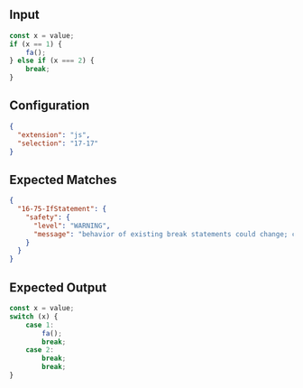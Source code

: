 
## Input
```javascript input
const x = value;
if (x == 1) {
    fa();
} else if (x === 2) {
    break;
}
```

## Configuration
```json configuration
{
  "extension": "js",
  "selection": "17-17"
}
```

## Expected Matches
```json expected matches
{
  "16-75-IfStatement": {
    "safety": {
      "level": "WARNING",
      "message": "behavior of existing break statements could change; changes == to strict equality"
    }
  }
}
```

## Expected Output
```javascript expected output
const x = value;
switch (x) {
    case 1:
        fa();
        break;
    case 2:
        break;
        break;
}
```
